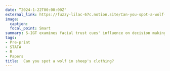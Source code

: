 ```yaml
---
date: “2024-1-22T00:00:00Z"
external_link: https://fuzzy-lilac-67c.notion.site/Can-you-spot-a-wolf-in-sheep-s-clothing-edd93989faca4d86a1fbdc656636367e
image:
  caption:
  focal_point: Smart
summary: S-IGT examines facial trust cues' influence on decision making and learning.
tags:
- Pre-print
- STATA
- R
- Papers
title:  Can you spot a wolf in sheep's clothing?
---
```

